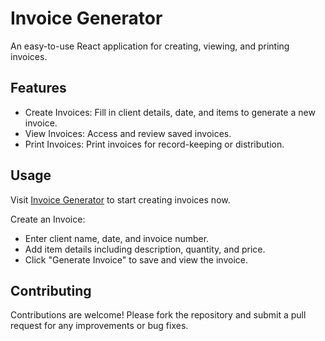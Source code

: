 # Invoice Generator

An easy-to-use React application for creating, viewing, and printing invoices.

## Features

- Create Invoices: Fill in client details, date, and items to generate a new invoice.
- View Invoices: Access and review saved invoices.
- Print Invoices: Print invoices for record-keeping or distribution.

## Usage
Visit [Invoice Generator](https://invoice-generato-arshvir.vercel.app/) to start creating invoices now.

Create an Invoice:

- Enter client name, date, and invoice number.
- Add item details including description, quantity, and price.
- Click "Generate Invoice" to save and view the invoice.

## Contributing
Contributions are welcome! Please fork the repository and submit a pull request for any improvements or bug fixes.

